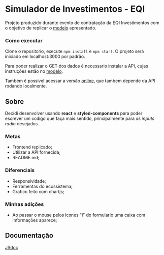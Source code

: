 # Simulador de Investimentos - EQI

Projeto produzido durante evento de contratação da EQI Investimentos com o objetivo de replicar o [modelo](https://github.com/eqi-investimentos/desafio-frontend) apresentado.

### Como executar

Clone o repositorio, execute `npm install` e `npm start`. O projeto será iniciado em localhost:3000 por padrão.

Para poder realizar o GET dos dados é necessario instalar a API, cujas instruções estão no [modelo](https://github.com/eqi-investimentos/desafio-frontend).

Também é possivel acessar a versão [online](unruffled-mccarthy-f8f745.netlify.app/), que tambem depende da API rodando localmente.

## Sobre

Decidi desenvolver usando **react** e **styled-components** para poder escrever um codigo que faça mais sentido, principalmente para os _inputs radio_ desejados.

### Metas

- Frontend replicado;
- Utilizar a API fornecida;
- README.md;

### Diferenciais

- Responsividade;
- Ferramentas do ecossistema;
- Grafico feito com chartjs;

### Minhas adições

- Ao passar o mouse pelos icones "i" do formulario uma caixa com informações aparece;

## Documentação

[JSdoc](https://luciocarvalhodev.github.io/simulador-de-investimentos/)
